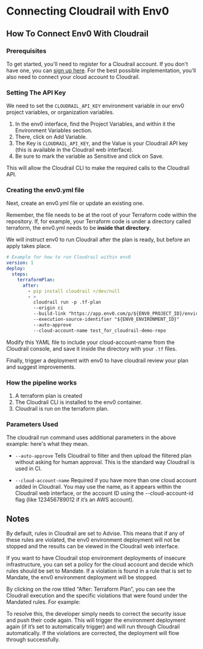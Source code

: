 # Connecting Cloudrail with Env0

## How To Connect Env0 With Cloudrail

### Prerequisites
To get started, you'll need to register for a Cloudrail account. If you don't have one, you can [sign up here](https://web.cloudrail.app/signup). For the best possible implementation, you'll also need to connect your cloud account to Cloudrail.

### Setting The API Key
We need to set the `CLOUDRAIL_API_KEY` environment variable in our env0 project variables, or organization variables.

1. In the env0 interface, find the Project Variables, and within it the Environment Variables section.
2. There, click on Add Variable.
3. The Key is `CLOUDRAIL_API_KEY`, and the Value is your Cloudrail API key (this is available in the Cloudrail web interface).
4. Be sure to mark the variable as Sensitive and click on Save.

This will allow the Cloudrail CLI to make the required calls to the Cloudrail API.

### Creating the env0.yml file
Next, create an env0.yml file or update an existing one. 

Remember, the file needs to be at the root of your Terraform code within the repository. If, for example, your Terraform code is under a directory called terraform, the env0.yml needs to be **inside that directory**.

We will instruct env0 to run Cloudrail after the plan is ready, but before an apply takes place.

```yaml
# Example for how to run Cloudrail within env0
version: 1
deploy:
  steps:
    terraformPlan:
      after:
        - pip install cloudrail >/dev/null
        - >
          cloudrail run -p .tf-plan 
          --origin ci 
          --build-link "https://app.env0.com/p/${ENV0_PROJECT_ID}/environments/${ENV0_ENVIRONMENT_ID}"  
          --execution-source-identifier "${ENV0_ENVIRONMENT_ID}" 
          --auto-approve
          --cloud-account-name test_for_cloudrail-demo-repo 
```

Modify this YAML file to include your cloud-account-name from the Cloudrail console, and save it inside the directory with your `.tf` files.

Finally, trigger a deployment with env0 to have cloudrail review your plan and suggest improvements.

### How the pipeline works

1. A terraform plan is created
2. The Cloudrail CLI is installed to the env0 container.
2. Cloudrail is run on the terraform plan. 

### Parameters Used
The cloudrail run command uses additional parameters in the above example: here's what they mean.


- `--auto-approve` Tells Cloudrail to filter and then upload the filtered plan without asking for human approval. This is the standard way Cloudrail is used in CI.

- `--cloud-account-name` Required if you have more than one cloud account added in Cloudrail. You may use the name, as it appears within the Cloudrail web interface, or the account ID using the --cloud-account-id flag (like 123456789012 if it’s an AWS account).


## Notes
By default, rules in Cloudrail are set to Advise. This means that if any of these rules are violated, the env0 environment deployment will not be stopped and the results can be viewed in the Cloudrail web interface.

If you want to have Cloudrail stop environment deployments of insecure infrastructure, you can set a policy for the cloud account and decide which rules should be set to Mandate. If a violation is found in a rule that is set to Mandate, the env0 environment deployment will be stopped.


By clicking on the row titled “After: Terraform Plan”, you can see the Cloudrail execution and the specific violations that were found under the Mandated rules. For example:


To resolve this, the developer simply needs to correct the security issue and push their code again. This will trigger the environment deployment again (if it’s set to automatically trigger) and will run through Cloudrail automatically. If the violations are corrected, the deployment will flow through successfully.

